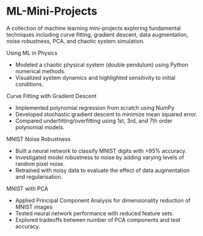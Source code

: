 # ML-Mini-Projects
A collection of machine learning mini-projects exploring fundamental techniques including curve fitting, gradient descent, data augmentation, noise robustness, PCA, and chaotic system simulation.


Using ML in Physics
- Modeled a chaotic physical system (double pendulum) using Python numerical methods.  
- Visualized system dynamics and highlighted sensitivity to initial conditions.  

Curve Fitting with Gradient Descent
- Implemented polynomial regression from scratch using NumPy
- Developed stochastic gradient descent to minimize mean squared error.
- Compared underfitting/overfitting using 1st, 3rd, and 7th order polynomial models.

MNIST Noise Robustness
- Built a neural network  to classify MNIST digits with >95% accuracy.  
- Investigated model robustness to noise by adding varying levels of random pixel noise.  
- Retrained with noisy data to evaluate the effect of data augmentation and regularisation.  

MNIST with PCA
- Applied Principal Component Analysis for dimensionality reduction of MNIST images
- Tested neural network performance with reduced feature sets.  
- Explored tradeoffs between number of PCA components and test accuracy.  

